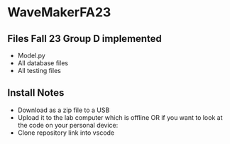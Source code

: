 # WaveMakerFA23

## Files Fall 23 Group D implemented
- Model.py
- All database files
- All testing files

## Install Notes
- Download as a zip file to a USB
- Upload it to the lab computer which is offline
OR if you want to look at the code on your personal device:
- Clone repository link into vscode
